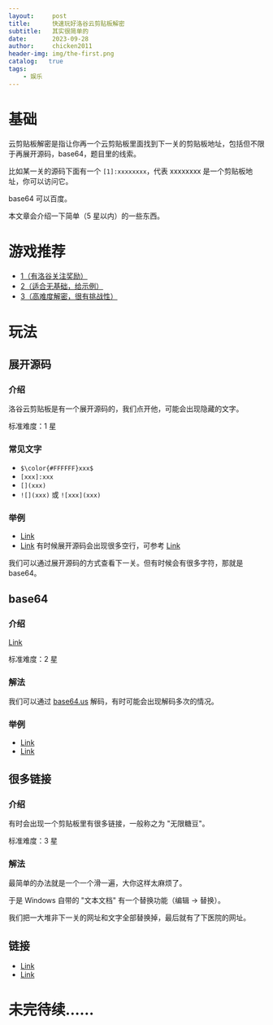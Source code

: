 ```yaml
---
layout:     post
title:      快速玩好洛谷云剪贴板解密
subtitle:   其实很简单的
date:       2023-09-28
author:     chicken2011
header-img: img/the-first.png
catalog:   true
tags:
    - 娱乐
---
```


# 基础

云剪贴板解密是指让你再一个云剪贴板里面找到下一关的剪贴板地址，包括但不限于再展开源码，base64，题目里的线索。

比如某一关的源码下面有一个 `[1]:xxxxxxxx`，代表 xxxxxxxx 是一个剪贴板地址，你可以访问它。

base64 可以百度。

本文章会介绍一下简单（5 星以内）的一些东西。

# 游戏推荐

- [1（有洛谷关注奖励）](https://www.luogu.com.cn/paste/ecnmd2dj)
- [2（适合无基础，给示例）](https://www.luogu.com.cn/paste/r96sk39p)
- [3（高难度解密，很有挑战性）](https://www.luogu.com.cn/paste/a7gee99h)

# 玩法

## 展开源码
### 介绍
洛谷云剪贴板是有一个展开源码的，我们点开他，可能会出现隐藏的文字。

标准难度：1 星
### 常见文字
- `$\color{#FFFFFF}xxx$`
- `[xxx]:xxx`
- `[](xxx)`
- `![](xxx)` 或 `![xxx](xxx)`
### 举例
- [Link](https://www.luogu.com.cn/paste/r96sk39p)
- [Link](https://www.luogu.com.cn/paste/jyxf67sd)
有时候展开源码会出现很多空行，可参考 [Link](https://www.luogu.com.cn/paste/jey0o5tf)

我们可以通过展开源码的方式查看下一关。但有时候会有很多字符，那就是 base64。

## base64
### 介绍
[Link](https://baike.baidu.com/item/base64)

标准难度：2 星
### 解法
我们可以通过 [base64.us](//base64.us) 解码，有时可能会出现解码多次的情况。
### 举例
- [Link](https://www.luogu.com.cn/paste/r6qo3gnd)
- [Link](https://www.luogu.com.cn/paste/tlx6es7v)

## 很多链接

### 介绍
有时会出现一个剪贴板里有很多链接，一般称之为 "无限糖豆"。

标准难度：3 星

### 解法

最简单的办法就是一个一个滑一遍，大你这样太麻烦了。

于是 Windows 自带的 "文本文档" 有一个替换功能（编辑 -> 替换）。

我们把一大堆非下一关的网址和文字全部替换掉，最后就有了下医院的网址。

## 链接
- [Link](https://www.luogu.com.cn/paste/wmgximgl)
- [Link](https://www.luogu.com.cn/paste/qobwgm1a)

# 未完待续……
